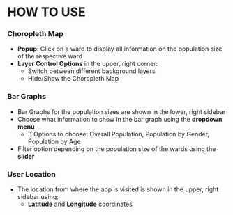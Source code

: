 # HOW TO USE

### Choropleth Map

* **Popup**: Click on a ward to display all information on the population size of the respective ward
* **Layer Control Options** in the upper, right corner: 
  - Switch between different background layers
  - Hide/Show the Choropleth Map
  
### Bar Graphs

* Bar Graphs for the population sizes are shown in the lower, right sidebar
* Choose what information to show in the bar graph using the **dropdown menu**
  - 3 Options to choose: Overall Population, Population by Gender, Population by Age
* Filter option depending on the population size of the wards using the **slider**

### User Location

* The location from where the app is visited is shown in the upper, right sidebar using:
  - **Latitude** and **Longitude** coordinates
